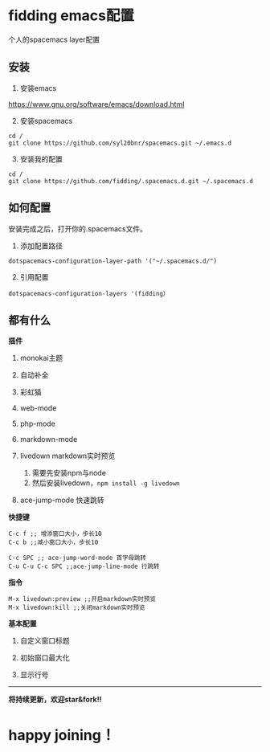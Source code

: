 
# fidding emacs配置
个人的spacemacs layer配置

## 安装

1. 安装emacs

 https://www.gnu.org/software/emacs/download.html 

2. 安装spacemacs
```
cd /
git clone https://github.com/syl20bnr/spacemacs.git ~/.emacs.d
```
3. 安装我的配置
```
cd /
git clone https://github.com/fidding/.spacemacs.d.git ~/.spacemacs.d
```

## 如何配置

安装完成之后，打开你的.spacemacs文件。

1. 添加配置路径
```
dotspacemacs-configuration-layer-path '("~/.spacemacs.d/")
```
2. 引用配置
```
dotspacemacs-configuration-layers '(fidding）
```

## 都有什么
**插件**

1. monokai主题

2. 自动补全

3. 彩虹猫

4. web-mode

5. php-mode

6. markdown-mode

7. livedown markdown实时预览

    1. 需要先安装npm与node 
    2. 然后安装livedown，```npm install -g livedown```
    
8. ace-jump-mode 快速跳转

**快捷键**

```
C-c f ;; 增添窗口大小，步长10
C-c b ;;减小窗口大小，步长10

C-c SPC ;; ace-jump-word-mode 首字母跳转
C-u C-u C-c SPC ;;ace-jump-line-mode 行跳转
```

**指令**

```
M-x livedown:preview ;;开启markdown实时预览
M-x livedown:kill ;;关闭markdown实时预览
```

**基本配置**

1. 自定义窗口标题

2. 初始窗口最大化

3. 显示行号

***
**将持续更新，欢迎star&fork!!**
# happy joining！


















